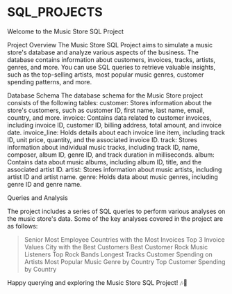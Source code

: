 # SQL_PROJECTS
Welcome to the Music Store SQL Project

Project Overview
The Music Store SQL Project aims to simulate a music store's database and analyze various aspects of the business. The database contains information about customers, invoices, tracks, artists, genres, and more. You can use SQL queries to retrieve valuable insights, such as the top-selling artists, most popular music genres, customer spending patterns, and more.

Database Schema
The database schema for the Music Store project consists of the following tables:
customer: Stores information about the store's customers, such as customer ID, first name, last name, email, country, and more.
invoice: Contains data related to customer invoices, including invoice ID, customer ID, billing address, total amount, and invoice date.
invoice_line: Holds details about each invoice line item, including track ID, unit price, quantity, and the associated invoice ID.
track: Stores information about individual music tracks, including track ID, name, composer, album ID, genre ID, and track duration in milliseconds.
album: Contains data about music albums, including album ID, title, and the associated artist ID.
artist: Stores information about music artists, including artist ID and artist name.
genre: Holds data about music genres, including genre ID and genre name.

Queries and Analysis

The project includes a series of SQL queries to perform various analyses on the music store's data. Some of the key analyses covered in the project are as follows:

>Senior Most Employee
>Countries with the Most Invoices
>Top 3 Invoice Values
>City with the Best Customers
>Best Customer
>Rock Music Listeners
>Top Rock Bands
>Longest Tracks
>Customer Spending on Artists
>Most Popular Music Genre by Country
>Top Customer Spending by Country


Happy querying and exploring the Music Store SQL Project! 🎶🎵
